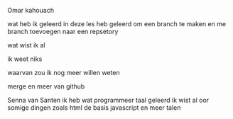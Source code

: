 Omar kahouach 

wat heb ik geleerd in deze les
heb geleerd om een branch te maken en me branch toevoegen naar een repsetory 

wat wist ik al 

ik weet niks 

waarvan zou ik nog meer willen weten 

merge en meer van github 

Senna van Santen
ik heb wat programmeer taal geleerd
ik wist al oor somige dingen zoals html de basis
javascript en meer talen